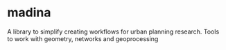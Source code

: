 # madina
A library to simplify creating workflows for urban planning research. Tools to work with geometry, networks and geoprocessing
